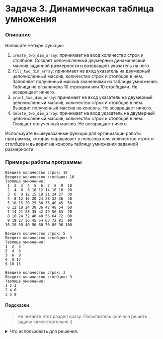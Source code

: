 # Задача 3. Динамическая таблица умножения

### Описание
Напишите четыре функции:
1. `create_two_dim_array`: принимает на вход количество строк и столбцов. Создаёт целочисленный двумерный динамический массив заданной размерности и возвращает указатель на него.
2. `fill_two_dim_array`: принимает на вход указатель на двумерный целочисленный массив, количество строк и столбцов в нём. Заполняет полученный массив значениями из таблицы умножения. Таблица не ограничена 10 строками или 10 столбцами. Не возвращает ничего.
3. `print_two_dim_array`: принимает на вход указатель на двумерный целочисленный массив, количество строк и столбцов в нём. Выводит полученный массив на консоль. Не возвращает ничего.
4. `delete_two_dim_array`: принимает на вход указатель на двумерный целочисленный массив, количество строк и столбцов в нём. Очищает полученный массив. Не возвращает ничего.

Используйте вышеуказанные функции для организации работы программы, которая спрашивает у пользователя количество строк и столбцов и выводит на консоль таблицу умножения заданной размерности.

### Примеры работы программы
```
Введите количество строк: 10
Введите количество столбцов: 10
Таблица умножения:
 1  2  3  4  5  6  7  8  9  10
 2  4  6  8 10 12 14 16 18  20
 3  6  9 12 15 18 21 24 27  30
 4  8 12 16 20 24 28 32 36  40
 5 10 15 20 25 30 35 40 45  50
 6 12 18 24 30 36 42 48 54  60
 7 14 21 28 35 42 49 56 63  70
 8 16 24 32 40 48 56 64 72  80
 9 18 27 36 45 54 63 72 81  90
10 20 30 40 50 60 70 80 90 100
```
```
Введите количество строк: 5
Введите количество столбцов: 3
Таблица умножения:
1  2  3
2  4  6
3  6  9
4  8 12
5 10 15
```
```
Введите количество строк: 3
Введите количество столбцов: 3
Таблица умножения:
1 2 3
2 4 6
3 6 9
```
#### Подсказки

> Не читайте этот раздел сразу. Попытайтесь сначала решить задачу самостоятельно :)

<details>

<summary>Что использовать для решения.</summary>

Процесс создания двумерного динамического массива описан в лекции.

Для ввода с консоли используйте `std::cin`.

Сигнатура функции `create_two_dim_array`: `int** create_two_dim_array(int rows, int cols)`.

Сигнатура функции `fill_two_dim_array` и остальных: `void fill_two_dim_array(int** arr, int rows, int cols)`.

Для вывода на консоль используйте `std::cout`.

Процесс очистки двумерного динамического массива описан в лекции.

</details>
